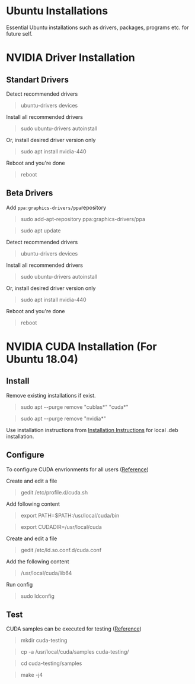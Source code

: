 # Ubuntu Installations
Essential Ubuntu installations such as drivers, packages, programs etc. for future self.


# NVIDIA Driver Installation

## Standart Drivers

Detect recommended drivers

>ubuntu-drivers devices

Install all recommended drivers

>sudo ubuntu-drivers autoinstall

Or, install desired driver version only

>sudo apt install nvidia-440

Reboot and you're done

>reboot

## Beta Drivers

Add `ppa:graphics-drivers/ppa`repository

>sudo add-apt-repository ppa:graphics-drivers/ppa

>sudo apt update

Detect recommended drivers 

>ubuntu-drivers devices

Install all recommended drivers

>sudo ubuntu-drivers autoinstall

Or, install desired driver version only

>sudo apt install nvidia-440

Reboot and you're done

>reboot


# NVIDIA CUDA Installation (For Ubuntu 18.04)

## Install
Remove existing installations if exist.

>sudo apt --purge remove "cublas*" "cuda*"

>sudo apt --purge remove "nvidia*"


Use installation instructions from [Installation Instructions](https://developer.nvidia.com/cuda-downloads?target_os=Linux&target_arch=x86_64&target_distro=Ubuntu&target_version=1804&target_type=deblocal) for local .deb installation.


## Configure 

To configure CUDA envrionments for all users ([Reference](https://www.pugetsystems.com/labs/hpc/How-to-install-CUDA-9-2-on-Ubuntu-18-04-1184))

Create and edit a file 

> gedit /etc/profile.d/cuda.sh

Add following content 

> export PATH=$PATH:/usr/local/cuda/bin

> export CUDADIR=/usr/local/cuda

Create and edit a file 

>gedit /etc/ld.so.conf.d/cuda.conf

Add the following content

> /usr/local/cuda/lib64

Run config
> sudo ldconfig

## Test

CUDA samples can be executed for testing ([Reference](https://www.pugetsystems.com/labs/hpc/How-to-install-CUDA-9-2-on-Ubuntu-18-04-1184))

>mkdir cuda-testing

>cp -a /usr/local/cuda/samples  cuda-testing/

>cd cuda-testing/samples

>make -j4
